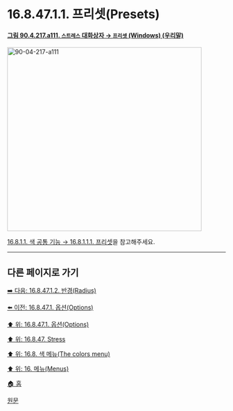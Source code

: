# 16.8.47.1.1. 프리셋(Presets)

<a id="90-04-217-a111"></a>

#### [그림 90.4.217.a111. `스트레스` 대화상자 → `프리셋` (Windows) (우리말)](./90-04-0217-stress.md#90-04-217-a111)
<img width="448" height="423" alt="90-04-217-a111" src="https://github.com/user-attachments/assets/906c2e61-bc3a-4f9b-adac-727767ee0ac2" />

[16.8.1.1. 색 공통 기능 → 16.8.1.1.1. 프리셋](./16-08-01-01-01-presets.md)을 참고해주세요.

***

## 다른 페이지로 가기

[➡️ 다음: 16.8.47.1.2. 반경(Radius)](./16-08-47-01-02-radius.md)

[⬅️ 이전: 16.8.47.1. 옵션(Options)](./16-08-47-01-00-options.md)

[⬆️ 위: 16.8.47.1. 옵션(Options)](./16-08-47-01-00-options.md)

[⬆️ 위: 16.8.47. Stress](./16-08-47-00-stress.md)

[⬆️ 위: 16.8. 색 메뉴(The colors menu)](./16-08-00-the-colors-menu.md)

[⬆️ 위: 16. 메뉴(Menus)](./16-00-menus.md)

[🏠 홈](./00-home.md)

[원문](https://docs.gimp.org/2.10/ko/gimp-filter-stress.html#idm33735)